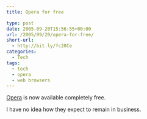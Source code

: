 ```yaml
---
title: Opera for free

type: post
date: 2005-09-20T15:56:55+00:00
url: /2005/09/20/opera-for-free/
short-url:
  - http://bit.ly/fc20Ce
categories:
  - Tech
tags:
  - tech
  - opera
  - web browsers
---
```

<a href="http://www.opera.com">Opera</a> is now available completely free.

I have no idea how they expect to remain in business.